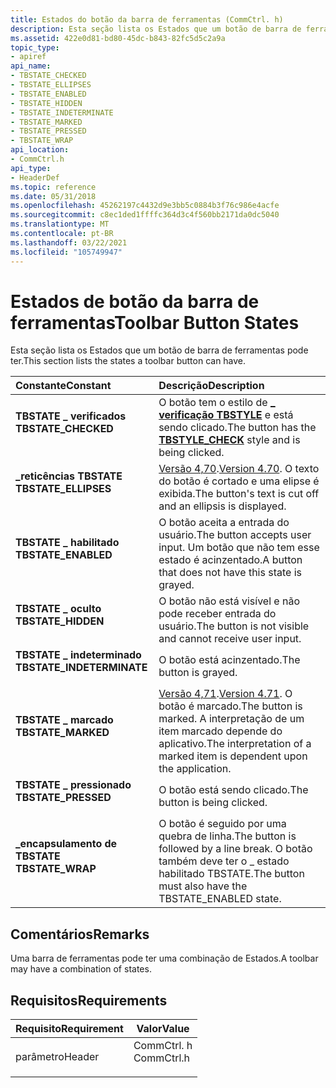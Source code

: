 ```yaml
---
title: Estados do botão da barra de ferramentas (CommCtrl. h)
description: Esta seção lista os Estados que um botão de barra de ferramentas pode ter.
ms.assetid: 422e0d81-bd80-45dc-b843-82fc5d5c2a9a
topic_type:
- apiref
api_name:
- TBSTATE_CHECKED
- TBSTATE_ELLIPSES
- TBSTATE_ENABLED
- TBSTATE_HIDDEN
- TBSTATE_INDETERMINATE
- TBSTATE_MARKED
- TBSTATE_PRESSED
- TBSTATE_WRAP
api_location:
- CommCtrl.h
api_type:
- HeaderDef
ms.topic: reference
ms.date: 05/31/2018
ms.openlocfilehash: 45262197c4432d9e3bb5c0884b3f76c986e4acfe
ms.sourcegitcommit: c8ec1ded1ffffc364d3c4f560bb2171da0dc5040
ms.translationtype: MT
ms.contentlocale: pt-BR
ms.lasthandoff: 03/22/2021
ms.locfileid: "105749947"
---
```

# <a name="toolbar-button-states"></a><span data-ttu-id="57480-103">Estados de botão da barra de ferramentas</span><span class="sxs-lookup"><span data-stu-id="57480-103">Toolbar Button States</span></span>

<span data-ttu-id="57480-104">Esta seção lista os Estados que um botão de barra de ferramentas pode ter.</span><span class="sxs-lookup"><span data-stu-id="57480-104">This section lists the states a toolbar button can have.</span></span>



| <span data-ttu-id="57480-105">Constante</span><span class="sxs-lookup"><span data-stu-id="57480-105">Constant</span></span>                                                                                                                                                                              | <span data-ttu-id="57480-106">Descrição</span><span class="sxs-lookup"><span data-stu-id="57480-106">Description</span></span>                                                                                                                                           |
|:--------------------------------------------------------------------------------------------------------------------------------------------------------------------------------------|:------------------------------------------------------------------------------------------------------------------------------------------------------|
| <span id="TBSTATE_CHECKED"></span><span id="tbstate_checked"></span><dl> <span data-ttu-id="57480-107"><dt>**TBSTATE \_ verificados**</dt></span><span class="sxs-lookup"><span data-stu-id="57480-107"><dt>**TBSTATE\_CHECKED**</dt></span></span> </dl>                   | <span data-ttu-id="57480-108">O botão tem o estilo de [**\_ verificação TBSTYLE**](toolbar-control-and-button-styles.md) e está sendo clicado.</span><span class="sxs-lookup"><span data-stu-id="57480-108">The button has the [**TBSTYLE\_CHECK**](toolbar-control-and-button-styles.md) style and is being clicked.</span></span><br/>                   |
| <span id="TBSTATE_ELLIPSES"></span><span id="tbstate_ellipses"></span><dl> <span data-ttu-id="57480-109"><dt>**\_reticências TBSTATE**</dt></span><span class="sxs-lookup"><span data-stu-id="57480-109"><dt>**TBSTATE\_ELLIPSES**</dt></span></span> </dl>                | <span data-ttu-id="57480-110">[Versão 4,70](common-control-versions.md).</span><span class="sxs-lookup"><span data-stu-id="57480-110">[Version 4.70](common-control-versions.md).</span></span> <span data-ttu-id="57480-111">O texto do botão é cortado e uma elipse é exibida.</span><span class="sxs-lookup"><span data-stu-id="57480-111">The button's text is cut off and an ellipsis is displayed.</span></span><br/>                                    |
| <span id="TBSTATE_ENABLED"></span><span id="tbstate_enabled"></span><dl> <span data-ttu-id="57480-112"><dt>**TBSTATE \_ habilitado**</dt></span><span class="sxs-lookup"><span data-stu-id="57480-112"><dt>**TBSTATE\_ENABLED**</dt></span></span> </dl>                   | <span data-ttu-id="57480-113">O botão aceita a entrada do usuário.</span><span class="sxs-lookup"><span data-stu-id="57480-113">The button accepts user input.</span></span> <span data-ttu-id="57480-114">Um botão que não tem esse estado é acinzentado.</span><span class="sxs-lookup"><span data-stu-id="57480-114">A button that does not have this state is grayed.</span></span><br/>                                                           |
| <span id="TBSTATE_HIDDEN"></span><span id="tbstate_hidden"></span><dl> <span data-ttu-id="57480-115"><dt>**TBSTATE \_ oculto**</dt></span><span class="sxs-lookup"><span data-stu-id="57480-115"><dt>**TBSTATE\_HIDDEN**</dt></span></span> </dl>                      | <span data-ttu-id="57480-116">O botão não está visível e não pode receber entrada do usuário.</span><span class="sxs-lookup"><span data-stu-id="57480-116">The button is not visible and cannot receive user input.</span></span><br/>                                                                                   |
| <span id="TBSTATE_INDETERMINATE"></span><span id="tbstate_indeterminate"></span><dl> <span data-ttu-id="57480-117"><dt>**TBSTATE \_ indeterminado**</dt></span><span class="sxs-lookup"><span data-stu-id="57480-117"><dt>**TBSTATE\_INDETERMINATE**</dt></span></span> </dl> | <span data-ttu-id="57480-118">O botão está acinzentado.</span><span class="sxs-lookup"><span data-stu-id="57480-118">The button is grayed.</span></span><br/>                                                                                                                      |
| <span id="TBSTATE_MARKED"></span><span id="tbstate_marked"></span><dl> <span data-ttu-id="57480-119"><dt>**TBSTATE \_ marcado**</dt></span><span class="sxs-lookup"><span data-stu-id="57480-119"><dt>**TBSTATE\_MARKED**</dt></span></span> </dl>                      | <span data-ttu-id="57480-120">[Versão 4,71](common-control-versions.md).</span><span class="sxs-lookup"><span data-stu-id="57480-120">[Version 4.71](common-control-versions.md).</span></span> <span data-ttu-id="57480-121">O botão é marcado.</span><span class="sxs-lookup"><span data-stu-id="57480-121">The button is marked.</span></span> <span data-ttu-id="57480-122">A interpretação de um item marcado depende do aplicativo.</span><span class="sxs-lookup"><span data-stu-id="57480-122">The interpretation of a marked item is dependent upon the application.</span></span> <br/> |
| <span id="TBSTATE_PRESSED"></span><span id="tbstate_pressed"></span><dl> <span data-ttu-id="57480-123"><dt>**TBSTATE \_ pressionado**</dt></span><span class="sxs-lookup"><span data-stu-id="57480-123"><dt>**TBSTATE\_PRESSED**</dt></span></span> </dl>                   | <span data-ttu-id="57480-124">O botão está sendo clicado.</span><span class="sxs-lookup"><span data-stu-id="57480-124">The button is being clicked.</span></span><br/>                                                                                                               |
| <span id="TBSTATE_WRAP"></span><span id="tbstate_wrap"></span><dl> <span data-ttu-id="57480-125"><dt>**\_encapsulamento de TBSTATE**</dt></span><span class="sxs-lookup"><span data-stu-id="57480-125"><dt>**TBSTATE\_WRAP**</dt></span></span> </dl>                            | <span data-ttu-id="57480-126">O botão é seguido por uma quebra de linha.</span><span class="sxs-lookup"><span data-stu-id="57480-126">The button is followed by a line break.</span></span> <span data-ttu-id="57480-127">O botão também deve ter o \_ estado habilitado TBSTATE.</span><span class="sxs-lookup"><span data-stu-id="57480-127">The button must also have the TBSTATE\_ENABLED state.</span></span><br/>                                              |



## <a name="remarks"></a><span data-ttu-id="57480-128">Comentários</span><span class="sxs-lookup"><span data-stu-id="57480-128">Remarks</span></span>

<span data-ttu-id="57480-129">Uma barra de ferramentas pode ter uma combinação de Estados.</span><span class="sxs-lookup"><span data-stu-id="57480-129">A toolbar may have a combination of states.</span></span>

## <a name="requirements"></a><span data-ttu-id="57480-130">Requisitos</span><span class="sxs-lookup"><span data-stu-id="57480-130">Requirements</span></span>



| <span data-ttu-id="57480-131">Requisito</span><span class="sxs-lookup"><span data-stu-id="57480-131">Requirement</span></span> | <span data-ttu-id="57480-132">Valor</span><span class="sxs-lookup"><span data-stu-id="57480-132">Value</span></span> |
|-------------------|---------------------------------------------------------------------------------------|
| <span data-ttu-id="57480-133">parâmetro</span><span class="sxs-lookup"><span data-stu-id="57480-133">Header</span></span><br/> | <dl> <span data-ttu-id="57480-134"><dt>CommCtrl. h</dt></span><span class="sxs-lookup"><span data-stu-id="57480-134"><dt>CommCtrl.h</dt></span></span> </dl> |



 

 





